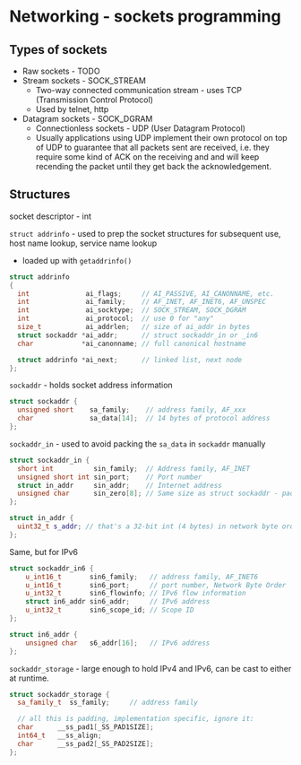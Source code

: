 # Networking - sockets programming

## Types of sockets

* Raw sockets - TODO
* Stream sockets - SOCK_STREAM
  - Two-way connected communication stream - uses TCP (Transmission Control Protocol)
  - Used by telnet, http
* Datagram sockets - SOCK_DGRAM
  - Connectionless sockets - UDP (User Datagram Protocol)
  - Usually applications using UDP implement their own protocol
    on top of UDP to guarantee that all packets sent are received,
    i.e. they require some kind of ACK on the receiving and and will keep
    recending the packet until they get back the acknowledgement.


## Structures

socket descriptor - int

`struct addrinfo` - used to prep the socket structures for subsequent use, host name lookup, service name lookup
- loaded up with `getaddrinfo()`
```C++
struct addrinfo
{
  int              ai_flags;     // AI_PASSIVE, AI_CANONNAME, etc.
  int              ai_family;    // AF_INET, AF_INET6, AF_UNSPEC
  int              ai_socktype;  // SOCK_STREAM, SOCK_DGRAM
  int              ai_protocol;  // use 0 for "any"
  size_t           ai_addrlen;   // size of ai_addr in bytes
  struct sockaddr *ai_addr;      // struct sockaddr_in or _in6
  char            *ai_canonname; // full canonical hostname

  struct addrinfo *ai_next;      // linked list, next node
};
```

`sockaddr` - holds socket address information
```C++
struct sockaddr {
  unsigned short    sa_family;    // address family, AF_xxx
  char              sa_data[14];  // 14 bytes of protocol address
};
```

`sockaddr_in` - used to avoid packing the `sa_data` in `sockaddr` manually
```C++
struct sockaddr_in {
  short int          sin_family;  // Address family, AF_INET
  unsigned short int sin_port;    // Port number
  struct in_addr     sin_addr;    // Internet address
  unsigned char      sin_zero[8]; // Same size as struct sockaddr - padding, memset() to all zeros
};
```

```C++
struct in_addr {
  uint32_t s_addr; // that's a 32-bit int (4 bytes) in network byte order
};
```

Same, but for IPv6

```C++
struct sockaddr_in6 {
    u_int16_t       sin6_family;   // address family, AF_INET6
    u_int16_t       sin6_port;     // port number, Network Byte Order
    u_int32_t       sin6_flowinfo; // IPv6 flow information
    struct in6_addr sin6_addr;     // IPv6 address
    u_int32_t       sin6_scope_id; // Scope ID
};

struct in6_addr {
    unsigned char   s6_addr[16];   // IPv6 address
};
```

`sockaddr_storage` - large enough to hold IPv4 and IPv6, can be cast to either at runtime.
```C++
struct sockaddr_storage {
  sa_family_t  ss_family;     // address family

  // all this is padding, implementation specific, ignore it:
  char      __ss_pad1[_SS_PAD1SIZE];
  int64_t   __ss_align;
  char      __ss_pad2[_SS_PAD2SIZE];
};
```

